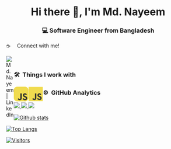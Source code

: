<!--
**mrseeker53/mrseeker53** is a ✨ _special_ ✨ repository because its `README.md` (this file) appears on your GitHub profile.

Here are some ideas to get you started:

- 🔭 I’m currently working on ...
- 🌱 I’m currently learning ...
- 👯 I’m looking to collaborate on ...
- 🤔 I’m looking for help with ...
- 💬 Ask me about ...
- 📫 How to reach me: ...
- 😄 Pronouns: ...
- ⚡ Fun fact: ...
-->


<h1 align="center">Hi there 👋, I'm Md. Nayeem</h1>
<h3 align="center">💻 Software Engineer from Bangladesh</h3>


:coffee: &emsp;Connect with me!

<p align="left">
<a href="https://www.linkedin.com/in/mr-seeker009/"><img align="left" src="https://raw.githubusercontent.com/yushi1007/yushi1007/main/images/linkedin.svg" alt="Md. Nayeem | LinkedIn" width="21px"/></a>
</p>
<br/>


### 🛠 &nbsp;Things I work with

[<img align="left" alt="Pytorch" width="40px" src="https://github.com/tandpfun/skill-icons/blob/main/icons/JavaScript.svg"/>](https://github.com/mrseeker53)
[<img align="left" alt="JavaScript" width="40px" src="https://github.com/devicons/devicon/blob/master/icons/javascript/javascript-original.svg"/>](https://github.com/mrseeker53)


### ⚙️ &nbsp;GitHub Analytics

<p>
  <a href="https://github.com/mrseeker53/">
    <img height="180em" src="https://github-readme-stats-eight-theta.vercel.app/api?username=mrseeker53&show_icons=true&theme=algolia&include_all_commits=true&count_private=true"/>
    <img height="180em" src="https://github-readme-stats-eight-theta.vercel.app/api/top-langs/?username=mrseeker53&layout=compact&langs_count=8&theme=algolia"/>
    <img height="180em" src="https://github-profile-summary-cards.vercel.app/api/cards/profile-details?username=mrseeker53&theme=nord_dark" />
  </a>
</p>


[![Github stats](https://github-readme-stats.vercel.app/api?username=mrseeker53)](https://github.com/mrseeker53)

[![Top Langs](https://github-readme-stats.vercel.app/api/top-langs/?username=mrseeker53&layout=compact)](https://github.com/mrseeker53)

[![Visitors](https://visitor-badge.glitch.me/badge?page_id=yushi1007.yushi1007)](https://www.yushi.dev/)
